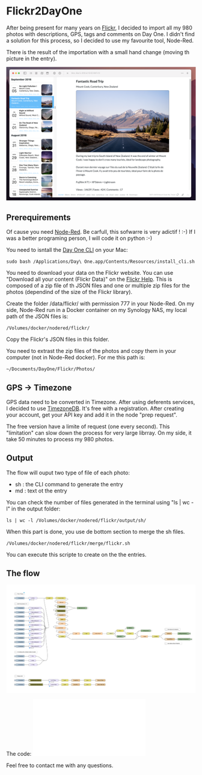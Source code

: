 # Flickr2DayOne

After being present for many years on [Flickr](https://www.flickr.com/photos/lucas3d), I decided to import all my 980 photos with descriptions, GPS, tags and comments on Day One. I didn't find a solution for this process, so I decided to use my favourite tool, Node-Red.
 
There is the result of the importation with a small hand change (moving th picture in the entry).

![DayOne](DayOne.png)

## Prerequirements

Of cause you need [Node-Red](https://nodered.org). Be carfull, this sofwarre is very adictif ! :-)
If I was a better programing person, I will code it on python :-)

You need to isntall the [Day One CLI](https://dayoneapp.com/guides/tips-and-tutorials/command-line-interface-cli/) on your Mac:
```
sudo bash /Applications/Day\ One.app/Contents/Resources/install_cli.sh
```
You need to download your data on the Flickr website. You can use "Download all your content (Flickr Data)" on the [Flickr Help](https://www.flickrhelp.com/hc/en-us/articles/4404079675156-Downloading-content-from-Flickr). This is composed of a zip file of th JSON files and one or multiple zip files for the photos (dependind of the size of the Flickr library).

Create the folder /data/flickr/ with permission 777 in your Node-Red.
On my side, Node-Red run in a Docker container on my Synology NAS, my local path of the JSON files is:
```
/Volumes/docker/nodered/flickr/
```
Copy the Flickr's JSON files in this folder.

You need to extrast the zip files of the photos and copy them in your computer (not in Node-Red docker).
For me this path is:
```
~/Documents/DayOne/Flickr/Photos/
```

## GPS -> Timezone

GPS data need to be converted in Timezone. After using deferents services, I decided to use [TimezoneDB](https://timezonedb.com/register]). It's free with a registration. After creating your account, get your API key and add it in the node "prep request".

The free version have a limite of request (one every second). This "limitation" can slow down the process for very large librray. On my side, it take 50 minutes to process my 980 photos. 

## Output

The flow will ouput two type of file of each photo:
* sh : the CLI command to generate the entry
* md : text ot the entry

You can check the number of files generated in the terminal using "ls | wc -l" in the output folder: 
```
ls | wc -l /Volumes/docker/nodered/flickr/output/sh/
```
When this part is done, you use de bottom section to merge the sh files.
```
/Volumes/docker/nodered/flickr/merge/flickr.sh
```
You can execute this scripte to create on the the entries.

## The flow

![Flickr2DayOne Flow](Flickr2DayOne_flow.png)

The code: ![Flickr2DayOne Json](Flickr2DayOne.json)

Feel free to contact me with any questions.
